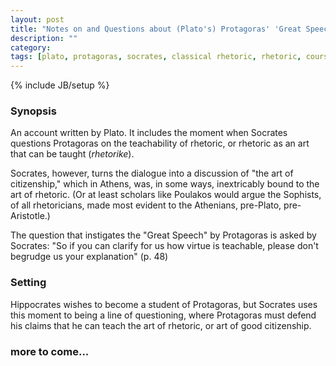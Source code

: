 ```yaml
---
layout: post
title: "Notes on and Questions about (Plato's) Protagoras' 'Great Speech'"
description: ""
category: 
tags: [plato, protagoras, socrates, classical rhetoric, rhetoric, coursework, notes]
---
```

{% include JB/setup %}

### Synopsis
An account written by Plato. It includes the moment when Socrates questions Protagoras on the teachability of rhetoric, or rhetoric as an art that can be taught (*rhetorike*).

Socrates, however, turns the dialogue into a discussion of "the art of citizenship," which in Athens, was, in some ways, inextricably bound to the art of rhetoric. (Or at least scholars like Poulakos would argue the Sophists, of all rhetoricians, made most evident to the Athenians, pre-Plato, pre-Aristotle.)

The question that instigates the "Great Speech" by Protagoras is asked by Socrates: "So if you can clarify for us how virtue is teachable, please don't begrudge us your explanation" (p. 48)

### Setting
Hippocrates wishes to become a student of Protagoras, but Socrates uses this moment to being a line of questioning, where Protagoras must defend his claims that he can teach the art of rhetoric, or art of good citizenship.

### more to come...


